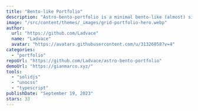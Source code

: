 ```yaml
---
title: "Bento-like Portfolio"
description: "Astro-bento-portfolio is a minimal bento-like (almost) single page portfolio website made in Astro"
image: "/src/content/themes/_images/grid-portfolio-hero.webp"
author:
  url: "https://github.com/Ladvace"
  name: "Ladvace"
  avatar: "https://avatars.githubusercontent.com/u/31326058?v=4"
categories:
  - "portfolio"
repoUrl: "https://github.com/Ladvace/astro-bento-portfolio"
demoUrl: "https://gianmarco.xyz/"
tools:
  - "solidjs"
  - "unocss"
  - "typescript"
publishDate: "September 19, 2023"
stars: 33
---
```

